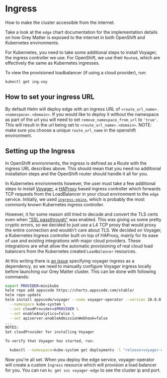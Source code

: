 # Ingress

How to make the cluster accessible from the internet.

Take a look at the `edge` chart documentation for the implementation details on how Grey Matter is exposed to the internet in both OpenShift and Kubernetes environments.

For Kubernetes, you need to take some additional steps to install Voyager, the ingress controller we use. For OpenShift, we use their `Route`s, which are effectively the same as Kubernetes ingresses.

To view the provisioned loadbalancer (if using a cloud provider), run:

```
kubectl get ing.voy
```

## How to set your ingress URL

By default Helm will deploy edge with an ingress URL of `<route_url_name>.<namespace>.<domain>`. If you would like to deploy it without the namespace as part of the url you will need to set `remove_namespace_from_url` to `'true'`. This will result in the url being set to `<route_url_name>.<domain>`. NOTE: make sure you choose a unique `route_url_name` in the openshift environment.

## Setting up the Ingress

In OpenShift environments, the ingress is defined as a Route with the ingress URL describes above. This should mean that you need no additional installation steps and the OpenShift router should handle it all for you.

In Kubernetes environments however, the user must take a few additional steps to install [Voyager](https://appscode.com/products/voyager/), a [HAProxy](http://www.haproxy.org/) based ingress controller which forwards TCP requests from the LoadBalancer in your cloud environment to the `edge` service.
Initially, we used [`ingress-nginx`](https://github.com/kubernetes/ingress-nginx), which is probably the most commonly known Kubernetes ingress controller.

However, it for some reason still tried to decode and convert the TLS certs even when ["SSL passthrough"](https://kubernetes.github.io/ingress-nginx/user-guide/tls/#ssl-passthrough) was enabled.
This was giving us some pretty cryptic errors, so we decided to just use a L4 TCP proxy that would proxy the entire connection and wouldn't care about TLS. We decided on Voyager, a Kubernetes Ingress controller built on top of HAProxy, mainly for its ease of use and existing integrations with major cloud providers. These integrations are what allow the automatic provisioning of real cloud load balancers from the Kubernetes created `LoadBalancer` resources. 

At this writing there is [an issue](https://github.com/appscode/voyager/issues/1415) specifying voyager ingress as a dependency, so we need to manually configure Voyager ingress locally before launching our Grey Matter cluster. This can be done with following commands:

```sh
export PROVIDER=minikube
helm repo add appscode https://charts.appscode.com/stable/
helm repo update
helm install appscode/voyager --name voyager-operator --version 10.0.0 \
  --namespace kube-system \
  --set cloudProvider=$PROVIDER \
  --set enableAnalytics=false \
  --set apiserver.enableAdmissionWebhook=false
...
NOTES:
Set cloudProvider for installing Voyager

To verify that Voyager has started, run:

  kubectl --namespace=kube-system get deployments -l "release=voyager-operator, app=voyager"
```

Now you're all set. When you deploy the edge service, voyager-operator will create a custom `Ingress` resource which will provision a load balancer for you. You can run `kc get svc voyager-edge` to see the cluster ip and port.
